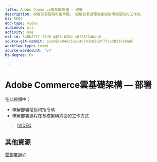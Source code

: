 ```yaml
---
title: Adobe Commerce雲基礎架構 — 部署
description: 瞭解部署階段和指令碼。 瞭解部署過程從基礎架構端是如何工作​的。
kt: 5659
doc-type: video
audience: all
activity: use
exl-id: 548b87ff-1fd8-4486-b28a-40f28f3ababd
source-git-commit: acee5ba84ea32e14a743cd269f77ced821548ad6
workflow-type: tm+mt
source-wordcount: '57'
ht-degree: 0%

---
```


# Adobe Commerce雲基礎架構 — 部署

在此視頻中：

- 瞭解部署階段和指令碼
- 瞭解部署過程在基礎架構方面的工作方&#x200B;式

>[!VIDEO](https://video.tv.adobe.com/v/35695?quality=12&learn=on)

## 其他資源

[雲部署過程](https://devdocs.magento.com/cloud/deploy/cloud-deployment-process.html)
